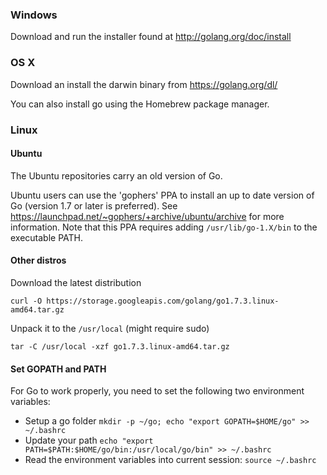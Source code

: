 ### Windows 

Download and run the installer found at http://golang.org/doc/install

### OS X

Download an install the darwin binary from https://golang.org/dl/

You can also install go using the Homebrew package manager.

### Linux

#### Ubuntu

The Ubuntu repositories carry an old version of Go.

Ubuntu users can use the 'gophers' PPA to install an up to date version of Go (version 1.7 or later is preferred).
See https://launchpad.net/~gophers/+archive/ubuntu/archive for more information.
Note that this PPA requires adding `/usr/lib/go-1.X/bin` to the executable PATH.

#### Other distros

Download the latest distribution

`curl -O https://storage.googleapis.com/golang/go1.7.3.linux-amd64.tar.gz`

Unpack it to the `/usr/local` (might require sudo)

`tar -C /usr/local -xzf go1.7.3.linux-amd64.tar.gz`

#### Set GOPATH and PATH

For Go to work properly, you need to set the following two environment variables:

- Setup a go folder `mkdir -p ~/go; echo "export GOPATH=$HOME/go" >> ~/.bashrc` 
- Update your path `echo "export PATH=$PATH:$HOME/go/bin:/usr/local/go/bin" >> ~/.bashrc`
- Read the environment variables into current session: `source ~/.bashrc`